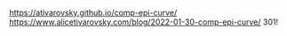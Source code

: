 https://ativarovsky.github.io/comp-epi-curve/ https://www.alicetivarovsky.com/blog/2022-01-30-comp-epi-curve/ 301!
